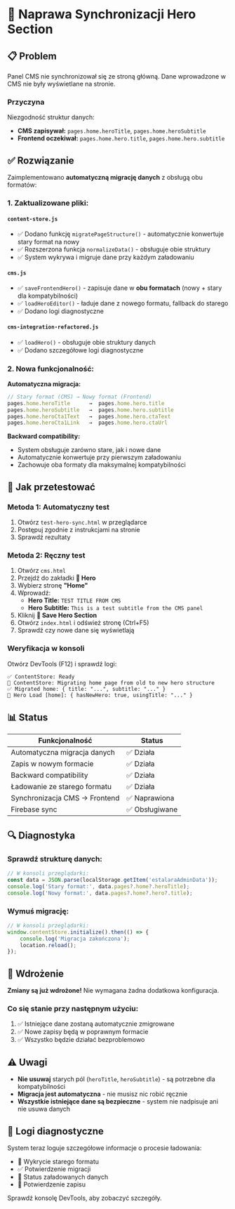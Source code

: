 # 🔧 Naprawa Synchronizacji Hero Section

## 📋 Problem
Panel CMS nie synchronizował się ze stroną główną. Dane wprowadzone w CMS nie były wyświetlane na stronie.

### Przyczyna
Niezgodność struktur danych:
- **CMS zapisywał:** `pages.home.heroTitle`, `pages.home.heroSubtitle`
- **Frontend oczekiwał:** `pages.home.hero.title`, `pages.home.hero.subtitle`

## ✅ Rozwiązanie
Zaimplementowano **automatyczną migrację danych** z obsługą obu formatów:

### 1. Zaktualizowane pliki:

#### `content-store.js`
- ✅ Dodano funkcję `migratePageStructure()` - automatycznie konwertuje stary format na nowy
- ✅ Rozszerzona funkcja `normalizeData()` - obsługuje obie struktury
- ✅ System wykrywa i migruje dane przy każdym załadowaniu

#### `cms.js`
- ✅ `saveFrontendHero()` - zapisuje dane w **obu formatach** (nowy + stary dla kompatybilności)
- ✅ `loadHeroEditor()` - ładuje dane z nowego formatu, fallback do starego
- ✅ Dodano logi diagnostyczne

#### `cms-integration-refactored.js`
- ✅ `loadHero()` - obsługuje obie struktury danych
- ✅ Dodano szczegółowe logi diagnostyczne

### 2. Nowa funkcjonalność:

**Automatyczna migracja:**
```javascript
// Stary format (CMS) → Nowy format (Frontend)
pages.home.heroTitle      →  pages.home.hero.title
pages.home.heroSubtitle   →  pages.home.hero.subtitle
pages.home.heroCta1Text   →  pages.home.hero.ctaText
pages.home.heroCta1Link   →  pages.home.hero.ctaUrl
```

**Backward compatibility:**
- System obsługuje zarówno stare, jak i nowe dane
- Automatycznie konwertuje przy pierwszym załadowaniu
- Zachowuje oba formaty dla maksymalnej kompatybilności

## 🧪 Jak przetestować

### Metoda 1: Automatyczny test
1. Otwórz `test-hero-sync.html` w przeglądarce
2. Postępuj zgodnie z instrukcjami na stronie
3. Sprawdź rezultaty

### Metoda 2: Ręczny test
1. Otwórz `cms.html`
2. Przejdź do zakładki **🎯 Hero**
3. Wybierz stronę **"Home"**
4. Wprowadź:
   - **Hero Title:** `TEST TITLE FROM CMS`
   - **Hero Subtitle:** `This is a test subtitle from the CMS panel`
5. Kliknij **💾 Save Hero Section**
6. Otwórz `index.html` i odśwież stronę (Ctrl+F5)
7. Sprawdź czy nowe dane się wyświetlają

### Weryfikacja w konsoli
Otwórz DevTools (F12) i sprawdź logi:
```
✅ ContentStore: Ready
🔄 ContentStore: Migrating home page from old to new hero structure
✅ Migrated home: { title: "...", subtitle: "..." }
🎯 Hero Load [home]: { hasNewHero: true, usingTitle: "..." }
```

## 📊 Status

| Funkcjonalność | Status |
|---------------|--------|
| Automatyczna migracja danych | ✅ Działa |
| Zapis w nowym formacie | ✅ Działa |
| Backward compatibility | ✅ Działa |
| Ładowanie ze starego formatu | ✅ Działa |
| Synchronizacja CMS → Frontend | ✅ Naprawiona |
| Firebase sync | ✅ Obsługiwane |

## 🔍 Diagnostyka

### Sprawdź strukturę danych:
```javascript
// W konsoli przeglądarki:
const data = JSON.parse(localStorage.getItem('estalaraAdminData'));
console.log('Stary format:', data.pages?.home?.heroTitle);
console.log('Nowy format:', data.pages?.home?.hero?.title);
```

### Wymuś migrację:
```javascript
// W konsoli przeglądarki:
window.contentStore.initialize().then(() => {
    console.log('Migracja zakończona');
    location.reload();
});
```

## 🚀 Wdrożenie

**Zmiany są już wdrożone!** Nie wymagana żadna dodatkowa konfiguracja.

### Co się stanie przy następnym użyciu:
1. ✅ Istniejące dane zostaną automatycznie zmigrowane
2. ✅ Nowe zapisy będą w poprawnym formacie
3. ✅ Wszystko będzie działać bezproblemowo

## ⚠️ Uwagi

- **Nie usuwaj** starych pól (`heroTitle`, `heroSubtitle`) - są potrzebne dla kompatybilności
- **Migracja jest automatyczna** - nie musisz nic robić ręcznie
- **Wszystkie istniejące dane są bezpieczne** - system nie nadpisuje ani nie usuwa danych

## 📝 Logi diagnostyczne

System teraz loguje szczegółowe informacje o procesie ładowania:
- 🔄 Wykrycie starego formatu
- ✅ Potwierdzenie migracji
- 🎯 Status załadowanych danych
- 💾 Potwierdzenie zapisu

Sprawdź konsolę DevTools, aby zobaczyć szczegóły.
